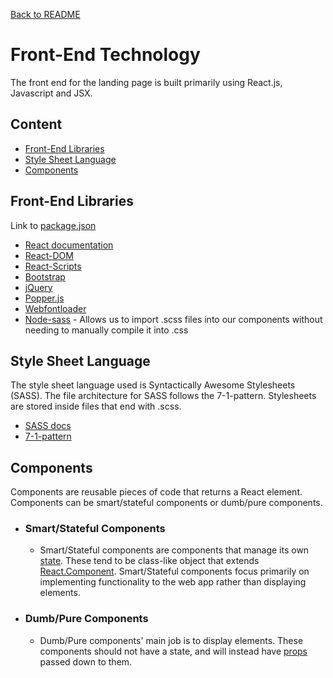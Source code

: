[Back to README](../README.md)

# **Front-End Technology**
The front end for the landing page is built primarily using React.js, Javascript and JSX. 



## **Content**
*   [Front-End Libraries](#front-end-libraries)
*   [Style Sheet Language](#style-sheet-language)
*   [Components](#components)

## **Front-End Libraries**
<a name="front-end-libraries"></a>

Link to [package.json](../package.json)
*   [React documentation](https://reactjs.org/docs/getting-started.html) 
*   [React-DOM](https://www.npmjs.com/package/react-dom)
*   [React-Scripts](https://www.npmjs.com/package/react-scripts)
*   [Bootstrap](https://www.npmjs.com/package/bootstrap)
*   [jQuery](https://www.npmjs.com/package/jquery)
*   [Popper.js](https://www.npmjs.com/package/popper.js/v/1.14.3)
*   [Webfontloader](https://www.npmjs.com/package/webfontloader)
*   [Node-sass](https://www.npmjs.com/package/node-sass) - Allows us to import .scss files into our components without needing to manually compile it into .css

## **Style Sheet Language**
<a name="style-sheet-language"></a>
The style sheet language used is Syntactically Awesome Stylesheets (SASS). The file architecture for SASS follows the 7-1-pattern. Stylesheets are stored inside files that end with .scss.

*   [SASS docs](https://sass-lang.com/documentation/file.SASS_REFERENCE.html)
*   [7-1-pattern](https://sass-guidelin.es/#the-7-1-pattern)

## **Components**
<a name="components"></a>
Components are reusable pieces of code that returns a React element. Components can be smart/stateful components or dumb/pure components. 

*   ### **Smart/Stateful Components**
    *   Smart/Stateful components are components that manage its own [state](https://reactjs.org/docs/state-and-lifecycle.html#adding-local-state-to-a-class). These tend to be class-like object that extends [React.Component](https://reactjs.org/docs/react-api.html#reactcomponent). Smart/Stateful components focus primarily on implementing functionality to the web app rather than displaying elements.

*   ### **Dumb/Pure Components**
    *   Dumb/Pure components' main job is to display elements. These components should not have a state, and will instead have [props](https://reactjs.org/docs/glossary.html#props) passed down to them.